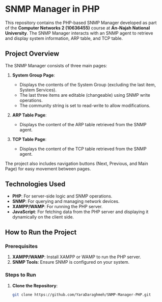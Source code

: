 # SNMP Manager in PHP

This repository contains the PHP-based SNMP Manager developed as part of the **Computer Networks 2 (10636455)** course at **An-Najah National University**. The SNMP Manager interacts with an SNMP agent to retrieve and display system information, ARP table, and TCP table.

## Project Overview

The SNMP Manager consists of three main pages:

1. **System Group Page**:
   - Displays the contents of the System Group (excluding the last item, System Services).
   - The last three items are editable (changeable) using SNMP write operations.
   - The community string is set to read-write to allow modifications.

2. **ARP Table Page**:
   - Displays the content of the ARP table retrieved from the SNMP agent.

3. **TCP Table Page**:
   - Displays the content of the TCP table retrieved from the SNMP agent.

The project also includes navigation buttons (Next, Previous, and Main Page) for easy movement between pages.

## Technologies Used
- **PHP**: For server-side logic and SNMP operations.
- **SNMP**: For querying and managing network devices.
- **XAMPP/WAMP**: For running the PHP server.
- **JavaScript**: For fetching data from the PHP server and displaying it dynamically on the client side.

## How to Run the Project

### Prerequisites
1. **XAMPP/WAMP**: Install XAMPP or WAMP to run the PHP server.
2. **SNMP Tools**: Ensure SNMP is configured on your system.

### Steps to Run
1. **Clone the Repository**:
   ```bash
   git clone https://github.com/YaraDaraghmeh/SNMP-Manager-PHP.git
